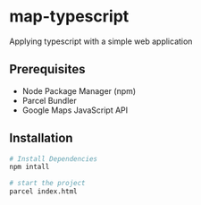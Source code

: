 # map-typescript

Applying typescript with a simple web application

## Prerequisites

- Node Package Manager (npm)
- Parcel Bundler
- Google Maps JavaScript API

## Installation

```bash
# Install Dependencies
npm intall

# start the project
parcel index.html
```
